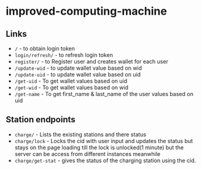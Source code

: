 # improved-computing-machine

## Links

* `/` - to obtain login token
* `login/refresh/` - to refresh login token
* `register/` - to Register user and creates wallet for each user
* `/update-wid` - to update wallet value based on wid
* `/update-uid` - to update wallet value based on uid
* `/get-uid` - To get wallet values based on uid
* `/get-wid` - To get wallet values based on wid
* `/get-name` - To get first_name & last_name of the user values based on uid

## Station endpoints

* `charge/` - Lists the existing stations and there status
* `charge/lock` - Locks the cid with user input and updates the status but stays on the page loading till the lock is unlocked(1 minute) but the server can be access from different instances meanwhile
* `charge/get-stat` - gives the status of the charging station using the cid.